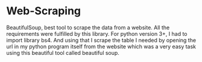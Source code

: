 # Web-Scraping

BeautifulSoup, best tool to scrape the data from a website. All the requirements were fulfilled by this library. For python version 3+, I had to import library bs4. And using that I scrape the table I needed by opening the url in my python program itself from the website which was a very easy task using this beautiful tool called beautiful soup.
